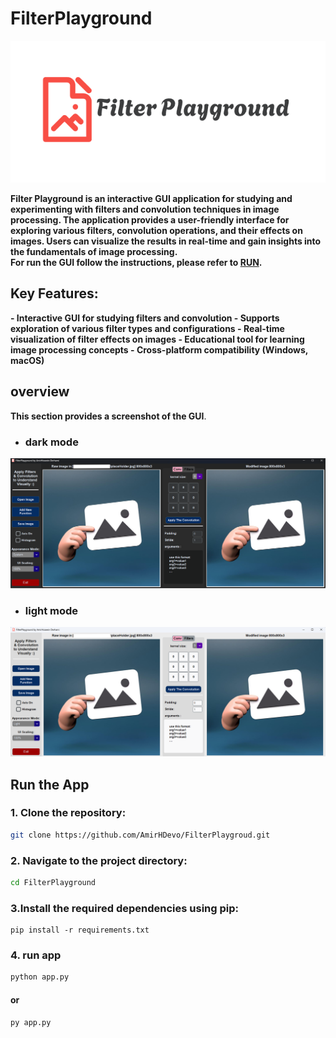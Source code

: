 # FilterPlayground

![Header Image](header_thumbnail.png)

<strong>Filter Playground is an interactive GUI application for studying and experimenting
with filters and convolution techniques in image processing. The application provides
a user-friendly interface for exploring various filters, convolution operations,
and their effects on images. Users can visualize the results in real-time and gain insights into the fundamentals of
image processing.<br>
For run the GUI follow the instructions, please refer to [RUN](#run-the-app).
</strong>

## Key Features:

<strong>
- Interactive GUI for studying filters and convolution
- Supports exploration of various filter types and configurations
- Real-time visualization of filter effects on images
- Educational tool for learning image processing concepts
- Cross-platform compatibility (Windows, macOS)
 </strong>

## overview

**This section provides a screenshot of the GUI**.

- ### dark mode

![screenshot1.png](screenshot1.png)

- ### light mode

![screenshot2.png](screenshot2.png)

## Run the App

### 1. Clone the repository:

```bash
git clone https://github.com/AmirHDevo/FilterPlaygroud.git
``` 

### 2. Navigate to the project directory:

```bash 
cd FilterPlayground
```

### 3.Install the required dependencies using pip:

```
pip install -r requirements.txt
```

### 4. run app

```bash 
python app.py
```

#### or

```bash
py app.py
```

